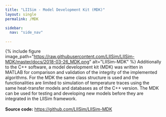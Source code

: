 ```yaml
---
title: "LIISim - Model Development Kit (MDK)"
layout: single
permalink: /MDK

sidebar:
  nav: "side_nav"
                               
---
```


{% include figure image_path="https://raw.githubusercontent.com/LIISim/LIISim-MDK/master/docs/2018-03-26_MDK.png" 
  alt="LIISim-MDK" %}
Additionally to the C++ software, a model development kit (MDK) was written in MATLAB for comparison
and validation of the integrity of the implemented algorithms. For the MDK the same class structure is
used and the functionalities are limited to simulation of temperature traces using the same heat-transfer models and databases as of the C++ version.
The MDK can be used for testing and developing new models before they are integrated in the LIISim framework.<br><br>
<b>Source code:</b> <a href="https://github.com/LIISim/LIISim-MDK" target="_blank">https://github.com/LIISim/LIISim-MDK</a>

